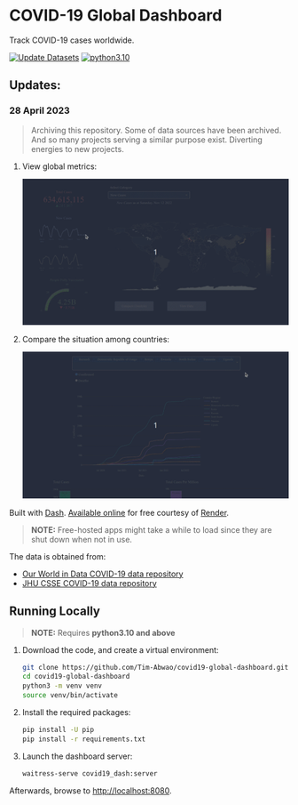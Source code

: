 # COVID-19 Global Dashboard

Track COVID-19 cases worldwide.

[![Update Datasets](https://github.com/Tim-Abwao/covid19-global-dashboard/actions/workflows/data.yml/badge.svg)](https://github.com/Tim-Abwao/covid19-global-dashboard/actions/workflows/data.yml)
[![python3.10](https://github.com/Tim-Abwao/covid19-global-dashboard/actions/workflows/test.yml/badge.svg)](https://github.com/Tim-Abwao/covid19-global-dashboard/actions/workflows/test.yml)

## Updates:

### 28 April 2023

>Archiving this repository. Some of data sources have been archived. And so many projects serving a similar purpose exist. Diverting energies to new projects.

1. View global metrics:

   ![global screencast](screencasts/global.gif)

2. Compare the situation among countries:

   ![countries screencast](screencasts/countries.gif)

Built with [Dash][dash]. [Available online][live_app] for free courtesy of [Render][render].

>**NOTE:** Free-hosted apps might take a while to load since they are shut down when not in use.

The data is obtained from:

* [Our World in Data  COVID-19 data repository][owid]
* [JHU CSSE COVID-19 data repository][jhucsse]

## Running Locally

> **NOTE:** Requires **python3.10 and above**

1. Download the code, and create a virtual environment:

    ```bash
    git clone https://github.com/Tim-Abwao/covid19-global-dashboard.git
    cd covid19-global-dashboard
    python3 -m venv venv
    source venv/bin/activate
    ```

2. Install the required packages:

    ```bash
    pip install -U pip
    pip install -r requirements.txt
    ```

3. Launch the dashboard server:

    ```bash
    waitress-serve covid19_dash:server
    ```

Afterwards, browse to <http://localhost:8080>.

[dash]: https://plotly.com/dash/
[owid]: https://github.com/owid/covid-19-data/tree/master/public/data
[jhucsse]: https://github.com/CSSEGISandData/COVID-19
[render]: https://render.com/
[live_app]: https://covid19-global-dashboard.onrender.com/
